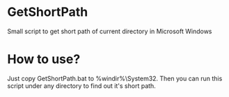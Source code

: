 # GetShortPath
Small script to get short path of current directory in Microsoft Windows

# How to use?
Just copy GetShortPath.bat to %windir%\System32. Then you can run this script under any directory to find out it's short path.
